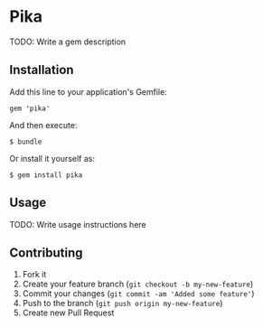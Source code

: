 # Pika

TODO: Write a gem description

## Installation

Add this line to your application's Gemfile:

    gem 'pika'

And then execute:

    $ bundle

Or install it yourself as:

    $ gem install pika

## Usage

TODO: Write usage instructions here

## Contributing

1. Fork it
2. Create your feature branch (`git checkout -b my-new-feature`)
3. Commit your changes (`git commit -am 'Added some feature'`)
4. Push to the branch (`git push origin my-new-feature`)
5. Create new Pull Request
